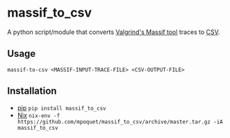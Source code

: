 # massif_to_csv
A python script/module that converts [Valgrind's Massif tool](https://valgrind.org/docs/manual/ms-manual.html) traces to [CSV](https://en.wikipedia.org/wiki/Comma-separated_values).

## Usage
```
massif-to-csv <MASSIF-INPUT-TRACE-FILE> <CSV-OUTPUT-FILE>
```

## Installation
- [pip](https://pip.pypa.io/en/stable/) `pip install massif_to_csv`
- [Nix](https://nixos.org/nix/) `nix-env -f https://github.com/mpoquet/massif_to_csv/archive/master.tar.gz -iA massif_to_csv`
